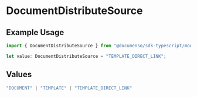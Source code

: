 # DocumentDistributeSource

## Example Usage

```typescript
import { DocumentDistributeSource } from "@documenso/sdk-typescript/models/operations";

let value: DocumentDistributeSource = "TEMPLATE_DIRECT_LINK";
```

## Values

```typescript
"DOCUMENT" | "TEMPLATE" | "TEMPLATE_DIRECT_LINK"
```